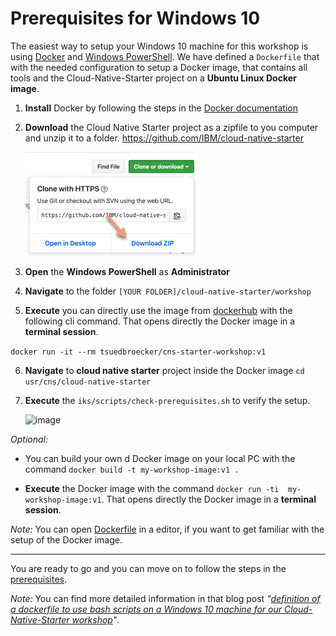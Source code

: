 # Prerequisites for Windows 10

The easiest way to setup your Windows 10 machine for this workshop is using [Docker](https://www.docker.com/) and [Windows PowerShell](https://docs.microsoft.com/en-us/windows-server/administration/windows-commands/powershell).
We have defined a ```Dockerfile``` that with the needed configuration to setup a Docker image, that contains all tools and the Cloud-Native-Starter project on a **Ubuntu Linux Docker image**.

1. **Install** Docker by following the steps in the [Docker documentation](https://docs.docker.com/docker-for-windows/install/)


2. **Download** the Cloud Native Starter project as a zipfile to you computer and unzip it to a folder.
   https://github.com/IBM/cloud-native-starter

   ![image](images/windows-setup-01.png)

3. **Open** the **Windows PowerShell** as **Administrator**

4. **Navigate** to the folder ```[YOUR FOLDER]/cloud-native-starter/workshop```

5. **Execute** you can directly use the image from [dockerhub](https://hub.docker.com/r/tsuedbroecker/cns-starter-workshop) with the following cli command. That opens directly the Docker image in a **terminal session**.

```docker run -it --rm tsuedbroecker/cns-starter-workshop:v1```

6. **Navigate** to **cloud native starter** project inside the Docker image
    ```cd usr/cns/cloud-native-starter```

7. **Execute** the ```iks/scripts/check-prerequisites.sh``` to verify the setup.

    ![image](images/windows-setup-02.png)


_Optional:_ 
* You can build your own d
Docker image on your local PC with the command ```docker build -t my-workshop-image:v1 .```

* **Execute** the Docker image with the command ```docker run -ti  my-workshop-image:v1```. That opens directly the Docker image in a **terminal session**.

_Note:_ You can open [Dockerfile](./Dockerfile) in a editor, if you want to get familiar with the setup of the Docker image.

---

You are ready to go and you can move on to follow the steps in the [prerequisites](00-prerequisites.md).

_Note:_ You can find more detailed information in that blog post _"[definition of a dockerfile to use bash scripts on a Windows 10 machine for our Cloud-Native-Starter workshop](https://suedbroecker.net/2019/08/27/definition-of-a-dockerfile-to-use-bash-scripts-on-a-windows-10-machine-for-our-cloud-native-starter-workshop/)"_.








